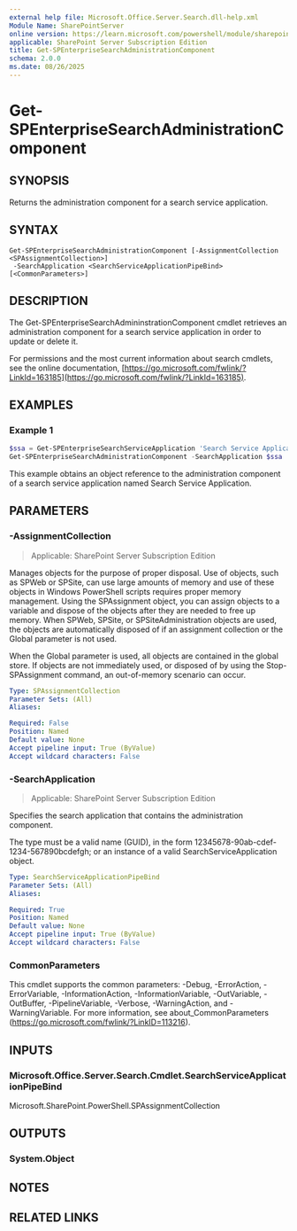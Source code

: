 ```yaml
---
external help file: Microsoft.Office.Server.Search.dll-help.xml
Module Name: SharePointServer
online version: https://learn.microsoft.com/powershell/module/sharepoint-server/get-spenterprisesearchadministrationcomponent
applicable: SharePoint Server Subscription Edition
title: Get-SPEnterpriseSearchAdministrationComponent
schema: 2.0.0
ms.date: 08/26/2025
---
```


# Get-SPEnterpriseSearchAdministrationComponent

## SYNOPSIS
Returns the administration component for a search service application.

## SYNTAX

```
Get-SPEnterpriseSearchAdministrationComponent [-AssignmentCollection <SPAssignmentCollection>]
 -SearchApplication <SearchServiceApplicationPipeBind> [<CommonParameters>]
```

## DESCRIPTION
The Get-SPEnterpriseSearchAdmininstrationComponent cmdlet retrieves an administration component for a search service application in order to update or delete it.

For permissions and the most current information about search cmdlets, see the online documentation, [https://go.microsoft.com/fwlink/?LinkId=163185](https://go.microsoft.com/fwlink/?LinkId=163185).

## EXAMPLES

### Example 1
```powershell
$ssa = Get-SPEnterpriseSearchServiceApplication 'Search Service Application'
Get-SPEnterpriseSearchAdministrationComponent -SearchApplication $ssa
```

This example obtains an object reference to the administration component of a search service application named Search Service Application.

## PARAMETERS

### -AssignmentCollection

> Applicable: SharePoint Server Subscription Edition

Manages objects for the purpose of proper disposal. Use of objects, such as SPWeb or SPSite, can use large amounts of memory and use of these objects in Windows PowerShell scripts requires proper memory management. Using the SPAssignment object, you can assign objects to a variable and dispose of the objects after they are needed to free up memory. When SPWeb, SPSite, or SPSiteAdministration objects are used, the objects are automatically disposed of if an assignment collection or the Global parameter is not used.

When the Global parameter is used, all objects are contained in the global store. If objects are not immediately used, or disposed of by using the Stop-SPAssignment command, an out-of-memory scenario can occur.

```yaml
Type: SPAssignmentCollection
Parameter Sets: (All)
Aliases:

Required: False
Position: Named
Default value: None
Accept pipeline input: True (ByValue)
Accept wildcard characters: False
```

### -SearchApplication

> Applicable: SharePoint Server Subscription Edition

Specifies the search application that contains the administration component.

The type must be a valid name (GUID), in the form 12345678-90ab-cdef-1234-567890bcdefgh; or an instance of a valid SearchServiceApplication object.

```yaml
Type: SearchServiceApplicationPipeBind
Parameter Sets: (All)
Aliases:

Required: True
Position: Named
Default value: None
Accept pipeline input: True (ByValue)
Accept wildcard characters: False
```

### CommonParameters
This cmdlet supports the common parameters: -Debug, -ErrorAction, -ErrorVariable, -InformationAction, -InformationVariable, -OutVariable, -OutBuffer, -PipelineVariable, -Verbose, -WarningAction, and -WarningVariable. For more information, see about_CommonParameters (https://go.microsoft.com/fwlink/?LinkID=113216).

## INPUTS

### Microsoft.Office.Server.Search.Cmdlet.SearchServiceApplicationPipeBind
Microsoft.SharePoint.PowerShell.SPAssignmentCollection

## OUTPUTS

### System.Object

## NOTES

## RELATED LINKS
